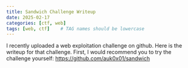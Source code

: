 ```yaml
---
title: Sandwich Challenge Writeup
date: 2025-02-17
categories: [ctf, web]
tags: [web, ctf]    # TAG names should be lowercase
---
```


I recently uploaded a web exploitation challenge on github. Here is the writeup for that challenge. First, I would recommend you to try the challenge yourself: https://github.com/auk0x01/sandwich
